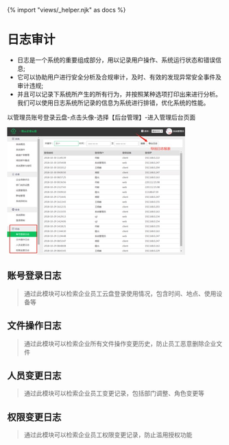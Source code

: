 {% import "views/_helper.njk" as docs %}

# 日志审计

* 日志是一个系统的重要组成部分，用以记录用户操作、系统运行状态和错误信息;
* 它可以协助用户进行安全分析及合规审计，及时、有效的发现异常安全事件及审计违规;
* 并且可以记录下系统所产生的所有行为，并按照某种选项打印出来进行分析。我们可以使用日志系统所记录的信息为系统进行排错，优化系统的性能。

以管理员账号登录云盘-点击头像-选择【后台管理】-进入管理后台页面

<img src="images/records.jpeg" class="img-responsive" alt="">


## 账号登录日志

> 通过此模块可以检索企业员工云盘登录使用情况，包含时间、地点、使用设备等


## 文件操作日志

> 通过此模块可以检索企业所有文件操作变更历史，防止员工恶意删除企业文件

## 人员变更日志

> 通过此模块可以检索企业员工变更记录，包括部门调整、角色变更等

## 权限变更日志

> 通过此模块可以检索企业员工权限变更记录，防止滥用授权功能

